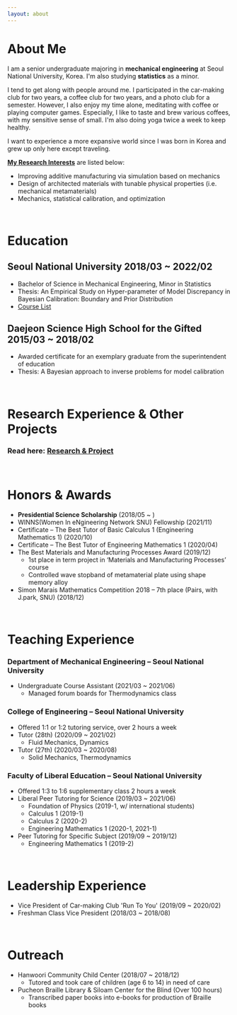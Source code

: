 ```yaml
---
layout: about 
---
```


# About Me
I am a senior undergraduate majoring in <strong>mechanical engineering</strong> at Seoul National University, Korea.
I'm also studying <strong>statistics</strong> as a minor.

I tend to get along with people around me. I participated in the car-making club for two years, a coffee club for two years, and a photo club for a semester. However, I also enjoy my time alone, meditating with coffee or playing computer games. Especially, I like to taste and brew various coffees, with my sensitive sense of small. I'm also doing yoga twice a week to keep healthy.

I want to experience a more expansive world since I was born in Korea and grew up only here except traveling.

<strong><u>My Research Interests</u></strong> are listed below:
* Improving additive manufacturing via simulation based on mechanics
* Design of architected materials with tunable physical properties (i.e. mechanical metamaterials)
* Mechanics, statistical calibration, and optimization

<br/>

# Education
## Seoul National University 2018/03 ~ 2022/02
  * Bachelor of Science in Mechanical Engineering, Minor in Statistics
  * Thesis: An Empirical Study on Hyper-parameter of Model Discrepancy in Bayesian Calibration: Boundary and Prior Distribution
  * <a href="https://tpgml2612.github.io/CV/courselist" target="_blank">Course List</a>

## Daejeon Science High School for the Gifted 2015/03 ~ 2018/02
  * Awarded certificate for an exemplary graduate from the superintendent of education
  * Thesis: A Bayesian approach to inverse problems for model calibration

<br/>

# Research Experience & Other Projects
### Read here: <a href="https://tpgml2612.github.io/CV/portfolio" target="_blank">Research & Project</a> 

<br/>

# Honors & Awards
* <strong>Presidential Science Scholarship</strong> (2018/05 ~ )
* WINNS(Women In eNgineering Network SNU) Fellowship (2021/11)
* Certificate – The Best Tutor of Basic Calculus 1 (Engineering Mathematics 1) (2020/10)
* Certificate – The Best Tutor of Engineering Mathematics 1 (2020/04)
* The Best Materials and Manufacturing Processes Award (2019/12)
  * 1st place in term project in ‘Materials and Manufacturing Processes’ course
  * Controlled wave stopband of metamaterial plate using shape memory alloy
* Simon Marais Mathematics Competition 2018 – 7th place (Pairs, with J.park, SNU) (2018/12)

<br/>

# Teaching Experience
### Department of Mechanical Engineering – Seoul National University
  * Undergraduate Course Assistant (2021/03 ~ 2021/06)
    * Managed forum boards for Thermodynamics class

### College of Engineering – Seoul National University
  * Offered 1:1 or 1:2 tutoring service, over 2 hours a week
  * Tutor (28th) (2020/09 ~ 2021/02)
    * Fluid Mechanics, Dynamics
  * Tutor (27th) (2020/03 ~ 2020/08)
    * Solid Mechanics, Thermodynamics


### Faculty of Liberal Education – Seoul National University
  * Offered 1:3 to 1:6 supplementary class 2 hours a week
  * Liberal Peer Tutoring for Science (2019/03 ~ 2021/06)
    * Foundation of Physics (2019-1, w/ international students)
    * Calculus 1 (2019-1)
    * Calculus 2 (2020-2)
    * Engineering Mathematics 1 (2020-1, 2021-1)
  * Peer Tutoring for Specific Subject (2019/09 ~ 2019/12)
    * Engineering Mathematics 1 (2019-2)

<br/>

# Leadership Experience
* Vice President of Car-making Club 'Run To You' (2019/09 ~ 2020/02)
* Freshman Class Vice President (2018/03 ~ 2018/08)

<br/>

# Outreach
* Hanwoori Community Child Center (2018/07 ~ 2018/12)
  * Tutored and took care of children (age 6 to 14) in need of care
* Pucheon Braille Library & Siloam Center for the Blind (Over 100 hours)
  * Transcribed paper books into e-books for production of Braille books
